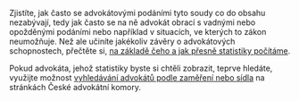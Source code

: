 Zjistíte, jak často se advokátovými podáními tyto soudy co do obsahu nezabývají, tedy jak často se na ně advokát obrací
s vadnými nebo opožděnými podáními nebo například v situacích, ve kterých to zákon neumožňuje. Než ale učiníte jakékoliv
závěry o advokátových schopnostech, přečtěte si, [na základě čeho a jak přesně statistiky počítáme](/about).

Pokud advokáta, jehož statistiky byste si chtěli zobrazit, teprve hledáte, využijte možnost [vyhledávání advokátů podle
zaměření nebo sídla](http://vyhledavac.cak.cz) na stránkách České advokátní komory.
